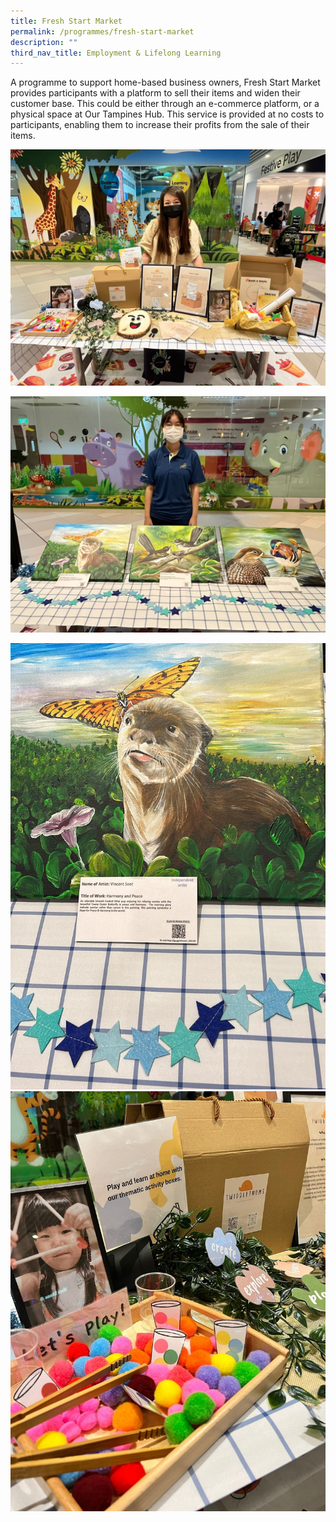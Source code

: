 ```yaml
---
title: Fresh Start Market
permalink: /programmes/fresh-start-market
description: ""
third_nav_title: Employment & Lifelong Learning
---
```

A programme to support home-based business owners, Fresh Start Market provides participants with a platform to sell their items and widen their customer base. This could be either through an e-commerce platform, or a physical space at Our Tampines Hub. This service is provided at no costs to participants, enabling them to increase their profits from the sale of their items.

![](/images/Programmes/Fresh%20Start%20Market%20(1).jpg)

![](/images/Programmes/Fresh%20Start%20Market%20(6).jpg)

![](/images/Programmes/Fresh%20Start%20Market%20(4).jpg)![](/images/Programmes/Fresh%20Start%20Market%20(8).jpg)